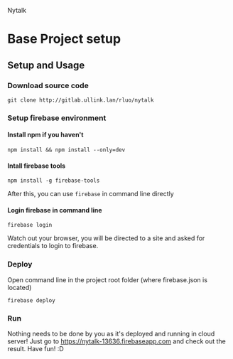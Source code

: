 Nytalk

# Base Project setup

## Setup and Usage
### Download source code
```
git clone http://gitlab.ullink.lan/rluo/nytalk
```

### Setup firebase environment
#### Install npm if you haven't
```
npm install && npm install --only=dev
```

#### Intall firebase tools
```
npm install -g firebase-tools
```
After this, you can use `firebase` in command line directly

#### Login firebase in command line
```
firebase login
```
Watch out your browser, you will be directed to a site and asked for credentials to login to firebase.

### Deploy
Open command line in the project root folder (where firebase.json is located)
```
firebase deploy
```

### Run
Nothing needs to be done by you as it's deployed and running in cloud server! Just go to https://nytalk-13636.firebaseapp.com and check out the result.
Have fun! :D
